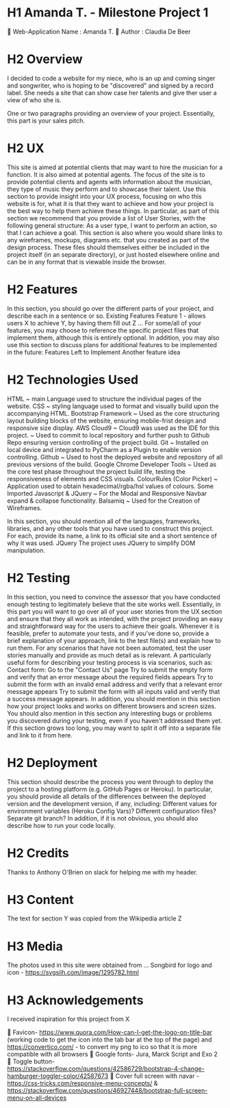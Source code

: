 # H1 Amanda T. - Milestone Project 1
🔸 Web-Application Name : Amanda T.
🔸 Author : Claudia De Beer

# H2 Overview

I decided to code a website for my niece, who is an up and coming singer and songwriter, who is hoping to be "discovered" and signed by a record label. She needs a site that can show case her talents and give ther user a view of who she is.


One or two paragraphs providing an overview of your project.
Essentially, this part is your sales pitch.

# H2 UX
This site is aimed at potential clients that may want to hire the musician for a function. It is also aimed at potential agents.
The focus of the site is to provide potential clients and agents with information about the musician, they type of music they perform and to showcase their talent.
Use this section to provide insight into your UX process, focusing on who this website is for, what it is that they want to achieve and how your project is the best way to help them achieve these things.
In particular, as part of this section we recommend that you provide a list of User Stories, with the following general structure:
As a user type, I want to perform an action, so that I can achieve a goal.
This section is also where you would share links to any wireframes, mockups, diagrams etc. that you created as part of the design process. These files should themselves either be included in the project itself (in an separate directory), or just hosted elsewhere online and can be in any format that is viewable inside the browser.

# H2 Features
In this section, you should go over the different parts of your project, and describe each in a sentence or so.
Existing Features
Feature 1 - allows users X to achieve Y, by having them fill out Z
...
For some/all of your features, you may choose to reference the specific project files that implement them, although this is entirely optional.
In addition, you may also use this section to discuss plans for additional features to be implemented in the future:
Features Left to Implement
Another feature idea

# H2 Technologies Used

HTML ~ main Language used to structure the individual pages of the website.
CSS ~ styling language used to format and visually build upon the accompanying HTML.
Bootstrap Framework ~ Used as the core structuring layout building blocks of the website, ensuring mobile-frist design and responsive size display.
AWS Cloud9 ~ Cloud9 was used as the IDE for this project.
 ~ Used to commit to local repository and further push to Github Repo ensuring version controlling of the project build.
Git ~ Installed on local device and integrated to PyCharm as a Plugin to enable version controlling.
Github ~ Used to host the deployed website and repository of all previous versions of the build.
Google Chrome Developer Tools ~ Used as the core test phase throughout the project build life, testing the responsiveness of elements and CSS visuals.
ColourRules (Color Picker) ~ Application used to obtain hexadecimal/rgba/hsl values of colours.
Some Imported Javascript & JQuery ~ For the Modal and Responsive Navbar expand & collapse functionality.
Balsamiq ~ Used for the Creation of Wireframes.


In this section, you should mention all of the languages, frameworks, libraries, and any other tools that you have used to construct this project. For each, provide its name, a link to its official site and a short sentence of why it was used.
JQuery 
The project uses JQuery to simplify DOM manipulation.

# H2 Testing
In this section, you need to convince the assessor that you have conducted enough testing to legitimately believe that the site works well. Essentially, in this part you will want to go over all of your user stories from the UX section and ensure that they all work as intended, with the project providing an easy and straightforward way for the users to achieve their goals.
Whenever it is feasible, prefer to automate your tests, and if you've done so, provide a brief explanation of your approach, link to the test file(s) and explain how to run them.
For any scenarios that have not been automated, test the user stories manually and provide as much detail as is relevant. A particularly useful form for describing your testing process is via scenarios, such as:
Contact form: 
Go to the "Contact Us" page
Try to submit the empty form and verify that an error message about the required fields appears
Try to submit the form with an invalid email address and verify that a relevant error message appears
Try to submit the form with all inputs valid and verify that a success message appears.
In addition, you should mention in this section how your project looks and works on different browsers and screen sizes.
You should also mention in this section any interesting bugs or problems you discovered during your testing, even if you haven't addressed them yet.
If this section grows too long, you may want to split it off into a separate file and link to it from here.

# H2 Deployment
This section should describe the process you went through to deploy the project to a hosting platform (e.g. GitHub Pages or Heroku).
In particular, you should provide all details of the differences between the deployed version and the development version, if any, including:
Different values for environment variables (Heroku Config Vars)?
Different configuration files?
Separate git branch?
In addition, if it is not obvious, you should also describe how to run your code locally.

# H2 Credits
Thanks to Anthony O'Brien on slack for helping me with my header.
# H3 Content
The text for section Y was copied from the Wikipedia article Z

# H3 Media
The photos used in this site were obtained from ...
Songbird for logo and icon - https://svgsilh.com/image/1295782.html
# H3 Acknowledgements
I received inspiration for this project from X


🔸 Favicon- https://www.quora.com/How-can-I-get-the-logo-on-title-bar (working code to get the icon into the tab bar at the top of the page)  and https://convertico.com/  - to convert my png to ico so that it is more compatible with all browsers
🔸 Google fonts- Jura, Marck Script and Exo 2
🔸 Toggle button- https://stackoverflow.com/questions/42586729/bootstrap-4-change-hamburger-toggler-color/42587673
🔸 Cover full screen with navar - https://css-tricks.com/responsive-menu-concepts/ & https://stackoverflow.com/questions/46927448/bootstrap-full-screen-menu-on-all-devices